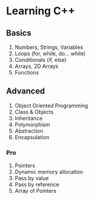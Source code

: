# Learning C++

## Basics
1. Numbers, Strings, Variables
2. Loops (for, while, do... while)
3. Conditionals (if, else)
4. Arrays, 2D Arrays
5. Functions

## Advanced
1. Object Oriented Programming
2. Class & Objects
3. Inheritance
4. Polymorphism
5. Abstraction
6. Encapsulation

### Pro
1. Pointers
2. Dynamic memory allocation
3. Pass by value
4. Pass by reference
5. Array of Pointers